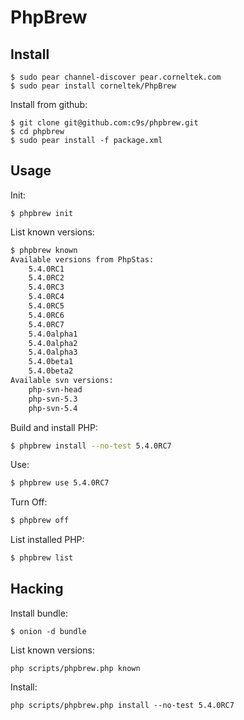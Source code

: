 PhpBrew
==========

## Install

    $ sudo pear channel-discover pear.corneltek.com
    $ sudo pear install corneltek/PhpBrew

Install from github:

    $ git clone git@github.com:c9s/phpbrew.git
    $ cd phpbrew
    $ sudo pear install -f package.xml

## Usage

Init:

    $ phpbrew init

List known versions:

```bash
$ phpbrew known
Available versions from PhpStas:
	5.4.0RC1
	5.4.0RC2
	5.4.0RC3
	5.4.0RC4
	5.4.0RC5
	5.4.0RC6
	5.4.0RC7
	5.4.0alpha1
	5.4.0alpha2
	5.4.0alpha3
	5.4.0beta1
	5.4.0beta2
Available svn versions:
	php-svn-head
	php-svn-5.3
	php-svn-5.4
```

Build and install PHP:

```bash
$ phpbrew install --no-test 5.4.0RC7
```

Use:

```bash
$ phpbrew use 5.4.0RC7
```

Turn Off:

```bash
$ phpbrew off 
```

List installed PHP:

```bash
$ phpbrew list
```

Hacking
-------

Install bundle:

    $ onion -d bundle

List known versions:

    php scripts/phpbrew.php known

Install:

    php scripts/phpbrew.php install --no-test 5.4.0RC7
